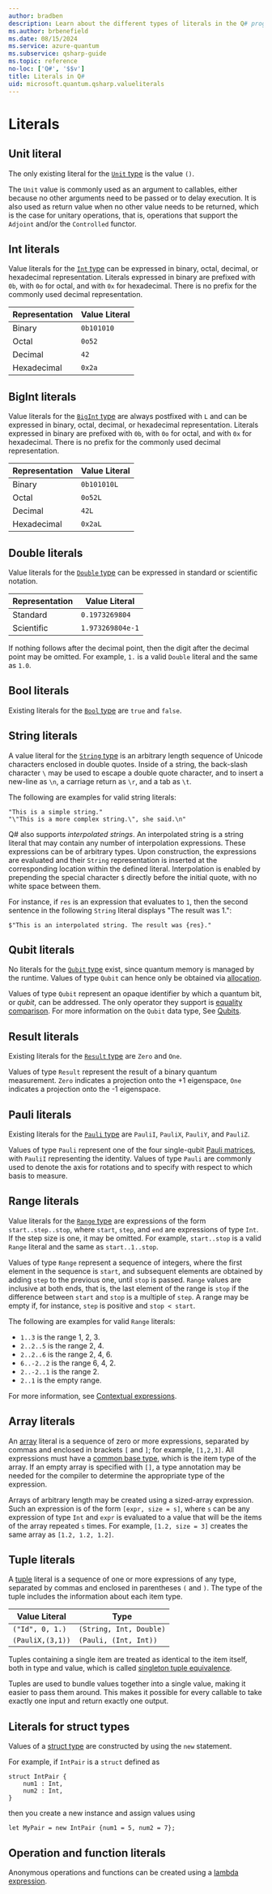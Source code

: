 ```yaml
---
author: bradben
description: Learn about the different types of literals in the Q# programming language.
ms.author: brbenefield
ms.date: 08/15/2024
ms.service: azure-quantum
ms.subservice: qsharp-guide
ms.topic: reference
no-loc: ['Q#', '$$v']
title: Literals in Q#
uid: microsoft.quantum.qsharp.valueliterals
---
```


# Literals

## Unit literal

The only existing literal for the [`Unit` type](xref:microsoft.quantum.qsharp.typesystem-overview#available-types) is the value `()`.

The `Unit` value is commonly used as an argument to callables, either because no other arguments need to be passed or to delay execution. It is also used as return value when no other value needs to be returned, which is the case for unitary operations, that is, operations that support the `Adjoint` and/or the `Controlled` functor.

## Int literals

Value literals for the [`Int` type](xref:microsoft.quantum.qsharp.typesystem-overview#available-types) can be expressed in binary, octal, decimal, or hexadecimal representation. Literals expressed in binary are prefixed with `0b`, with `0o` for octal, and with `0x` for hexadecimal. There is no prefix for the commonly used decimal representation.

| Representation | Value Literal |
| --- | --- |
| Binary | `0b101010` |
| Octal | `0o52` |
| Decimal | `42` |
| Hexadecimal | `0x2a` |

## BigInt literals

Value literals for the [`BigInt` type](xref:microsoft.quantum.qsharp.typesystem-overview#available-types) are always postfixed with `L` and can be expressed in binary, octal, decimal, or hexadecimal representation. Literals expressed in binary are prefixed with `0b`, with `0o` for octal, and with `0x` for hexadecimal. There is no prefix for the commonly used decimal representation.

| Representation | Value Literal |
| --- | --- |
| Binary | `0b101010L` |
| Octal | `0o52L` |
| Decimal | `42L` |
| Hexadecimal | `0x2aL` |

## Double literals

Value literals for the [`Double` type](xref:microsoft.quantum.qsharp.typesystem-overview#available-types) can be expressed in standard or scientific notation.

| Representation | Value Literal |
| --- | --- |
| Standard | `0.1973269804` |
| Scientific | `1.973269804e-1` |

If nothing follows after the decimal point, then the digit after the decimal point may be omitted. For example, `1.` is a valid `Double` literal and the same as `1.0`.

## Bool literals

Existing literals for the [`Bool` type](xref:microsoft.quantum.qsharp.typesystem-overview#available-types) are `true` and `false`.

## String literals

A value literal for the [`String` type](xref:microsoft.quantum.qsharp.typesystem-overview#available-types) is an arbitrary length sequence of Unicode characters enclosed in double quotes.
Inside of a string, the back-slash character `\` may be used to escape
a double quote character, and to insert a new-line as `\n`, a carriage
return as `\r`, and a tab as `\t`.

The following are examples for valid string literals:

```qsharp
"This is a simple string."
"\"This is a more complex string.\", she said.\n"
```

Q# also supports *interpolated strings*.
An interpolated string is a string literal that may contain any number of interpolation expressions. These expressions can be of arbitrary types.
Upon construction, the expressions are evaluated and their `String` representation is inserted at the corresponding location within the defined literal. Interpolation is enabled by prepending the special character `$` directly before the initial quote, with no white space between them.

For instance, if `res` is an expression that evaluates to `1`, then the second sentence in the following `String` literal displays "The result was 1.":

```qsharp
$"This is an interpolated string. The result was {res}."
```

## Qubit literals

No literals for the [`Qubit` type](xref:microsoft.quantum.qsharp.typesystem-overview#available-types) exist, since quantum memory is managed by the runtime. Values of type `Qubit` can hence only be obtained via [allocation](xref:microsoft.quantum.qsharp.quantummemorymanagement#quantum-memory-management).

Values of type `Qubit` represent an opaque identifier by which a quantum bit, or *qubit*, can be addressed. The only operator they support is [equality comparison](xref:microsoft.quantum.qsharp.comparativeexpressions#equality-comparison). For more information on the `Qubit` data type, See [Qubits](xref:microsoft.quantum.qsharp.quantumdatatypes#qubits).

## Result literals

Existing literals for the [`Result` type](xref:microsoft.quantum.qsharp.typesystem-overview#available-types) are `Zero` and `One`.

Values of type `Result` represent the result of a binary quantum measurement.
`Zero` indicates a projection onto the +1 eigenspace, `One` indicates a projection onto the -1 eigenspace.

## Pauli literals

Existing literals for the [`Pauli` type](xref:microsoft.quantum.qsharp.typesystem-overview#available-types) are `PauliI`, `PauliX`, `PauliY`, and `PauliZ`.

Values of type `Pauli` represent one of the four single-qubit [Pauli matrices](https://en.wikipedia.org/wiki/Pauli_matrices), with `PauliI` representing the identity.
Values of type `Pauli` are commonly used to denote the axis for rotations and to specify with respect to which basis to measure.

## Range literals

Value literals for the [`Range` type](xref:microsoft.quantum.qsharp.typesystem-overview#available-types) are expressions of the form `start..step..stop`, where `start`, `step`, and `end` are expressions of type `Int`. If the step size is one, it may be omitted. For example, `start..stop` is a valid `Range` literal and the same as `start..1..stop`.

Values of type `Range` represent a sequence of integers, where the first element in the sequence is `start`, and subsequent elements are obtained by adding `step` to the previous one, until `stop` is passed.
`Range` values are inclusive at both ends, that is, the last element of the range is `stop` if the difference between `start` and `stop` is a multiple of `step`.
A range may be empty if, for instance, `step` is positive and `stop < start`.

The following are examples for valid `Range` literals:

- `1..3` is the range 1, 2, 3.
- `2..2..5` is the range 2, 4.
- `2..2..6` is the range 2, 4, 6.
- `6..-2..2` is the range 6, 4, 2.
- `2..-2..1` is the range 2.
- `2..1` is the empty range.

For more information, see [Contextual expressions](xref:microsoft.quantum.qsharp.contextualexpressions#contextual-and-omitted-expressions).

## Array literals

An [array](xref:microsoft.quantum.qsharp.typesystem-overview#available-types) literal is a sequence of zero or more expressions, separated by commas and enclosed in brackets `[` and `]`; for example, `[1,2,3]`.
All expressions must have a [common base type](xref:microsoft.quantum.qsharp.subtypingandvariance#subtyping-and-variance), which is the item type of the array. If an empty array is specified with `[]`, a type annotation may be needed for the compiler to determine the appropriate type of the expression.

Arrays of arbitrary length may be created using a sized-array expression.
Such an expression is of the form `[expr, size = s]`, where `s` can be any expression of type `Int` and `expr` is evaluated to a value that will be the items of the array repeated `s` times. For example, `[1.2, size = 3]` creates the same array as `[1.2, 1.2, 1.2]`.

## Tuple literals

A [tuple](xref:microsoft.quantum.qsharp.typesystem-overview#available-types) literal is a sequence of one or more expressions of any type, separated by commas and enclosed in parentheses `(` and `)`. The type of the tuple includes the information about each item type.

| Value Literal | Type |
| --- | --- |
| `("Id", 0, 1.)` | `(String, Int, Double)` |
| `(PauliX,(3,1))` | `(Pauli, (Int, Int))` |

Tuples containing a single item are treated as identical to the item itself, both in type and value, which is called [singleton tuple equivalence](xref:microsoft.quantum.qsharp.singletontupleequivalence#singleton-tuple-equivalence).

Tuples are used to bundle values together into a single value, making it easier to pass them around. This makes it possible for every callable to take exactly one input and return exactly one output.

## Literals for struct types

Values of a [struct type](xref:microsoft.quantum.qsharp.typesystem-overview#available-types) are constructed by using the `new` statement. 

For example, if `IntPair` is a `struct` defined as 

```qsharp
struct IntPair {
    num1 : Int,
    num2 : Int,    
}
```

then you create a new instance and assign values using

```qsharp
let MyPair = new IntPair {num1 = 5, num2 = 7};
```

## Operation and function literals

Anonymous operations and functions can be created using a [lambda expression](xref:microsoft.quantum.qsharp.closures#lambda-expressions).

